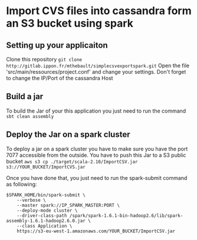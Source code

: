 # Import CVS files into cassandra form an S3 bucket using spark

## Setting up your applicaiton
Clone this repository `git clone http://gitlab.ippon.fr/mthebault/simplecsvexportspark.git`
Open the file 'src/main/ressources/project.conf' and change your settings.
Don't forget to change the IP/Port of the cassandra Host

## Build a jar
To build the Jar of your this application you just need to run the command `sbt clean assembly`

## Deploy the Jar on a spark cluster
To deploy a jar on a spark cluster you have to make sure you have the port 7077 accessible from the outside.
You have to push this Jar to a S3 public bucket `aws s3 cp ./target/scala-2.10/ImportCSV.jar s3://YOUR_BUCKET/ImportCVS.jar`

Once you have done that, you just need to run the spark-submit command as following:
```
$SPARK_HOME/bin/spark-submit \
	--verbose \
	--master spark://IP_SPARK_MASTER:PORT \
	--deploy-mode cluster \
	--driver-class-path /spark/spark-1.6.1-bin-hadoop2.6/lib/spark-assembly-1.6.1-hadoop2.6.0.jar \
	--class Application \
	https://s3-eu-west-1.amazonaws.com/YOUR_BUCKET/ImportCSV.jar
```